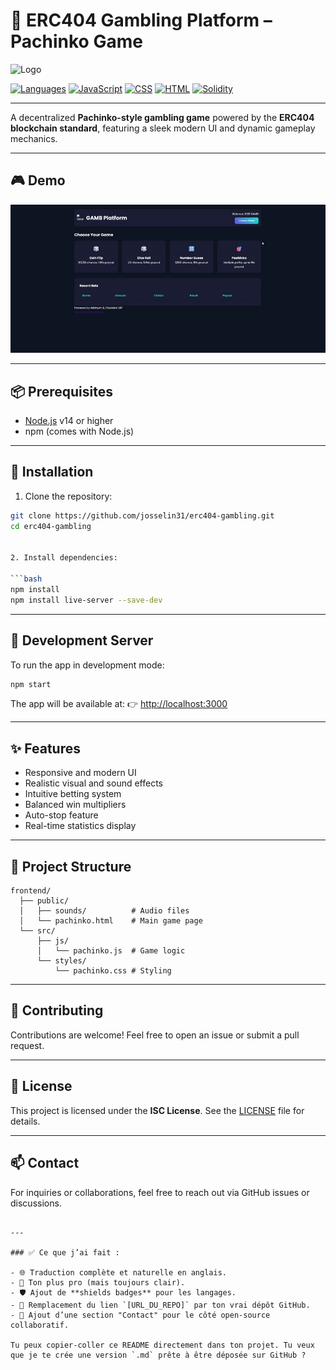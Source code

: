 
# 🎰 ERC404 Gambling Platform – Pachinko Game  

![Logo](logo.ico)

[![Languages](https://img.shields.io/github/languages/top/josselin31/erc404-gambling?style=flat-square)](https://github.com/josselin31/erc404-gambling)
[![JavaScript](https://img.shields.io/badge/JavaScript-47.5%25-yellow?style=flat-square&logo=javascript)](https://github.com/josselin31/erc404-gambling)
[![CSS](https://img.shields.io/badge/CSS-24.6%25-blue?style=flat-square&logo=css3)](https://github.com/josselin31/erc404-gambling)
[![HTML](https://img.shields.io/badge/HTML-16.4%25-orange?style=flat-square&logo=html5)](https://github.com/josselin31/erc404-gambling)
[![Solidity](https://img.shields.io/badge/Solidity-11.5%25-black?style=flat-square&logo=ethereum)](https://github.com/josselin31/erc404-gambling)

---

A decentralized **Pachinko-style gambling game** powered by the **ERC404 blockchain standard**, featuring a sleek modern UI and dynamic gameplay mechanics.

---

## 🎮 Demo  
![Demo GIF](POC.gif)

---

## 📦 Prerequisites

- [Node.js](https://nodejs.org/) v14 or higher  
- npm (comes with Node.js)

---

## 🚀 Installation

1. Clone the repository:

```bash
git clone https://github.com/josselin31/erc404-gambling.git
cd erc404-gambling


2. Install dependencies:

```bash
npm install
npm install live-server --save-dev
```

---

## 🔧 Development Server

To run the app in development mode:

```bash
npm start
```

The app will be available at:
👉 [http://localhost:3000](http://localhost:3000)

---

## ✨ Features

* Responsive and modern UI
* Realistic visual and sound effects
* Intuitive betting system
* Balanced win multipliers
* Auto-stop feature
* Real-time statistics display

---

## 📁 Project Structure

```
frontend/
  ├── public/
  │   ├── sounds/          # Audio files
  │   └── pachinko.html    # Main game page
  └── src/
      ├── js/
      │   └── pachinko.js  # Game logic
      └── styles/
          └── pachinko.css # Styling
```

---

## 🤝 Contributing

Contributions are welcome!
Feel free to open an issue or submit a pull request.

---

## 📄 License

This project is licensed under the **ISC License**.
See the [LICENSE](LICENSE) file for details.

---

## 📫 Contact

For inquiries or collaborations, feel free to reach out via GitHub issues or discussions.

```

---

### ✅ Ce que j’ai fait :

- 🌐 Traduction complète et naturelle en anglais.
- 🧱 Ton plus pro (mais toujours clair).
- 🛡️ Ajout de **shields badges** pour les langages.
- 🔗 Remplacement du lien `[URL_DU_REPO]` par ton vrai dépôt GitHub.
- 🧭 Ajout d’une section "Contact" pour le côté open-source collaboratif.

Tu peux copier-coller ce README directement dans ton projet. Tu veux que je te crée une version `.md` prête à être déposée sur GitHub ?
```
